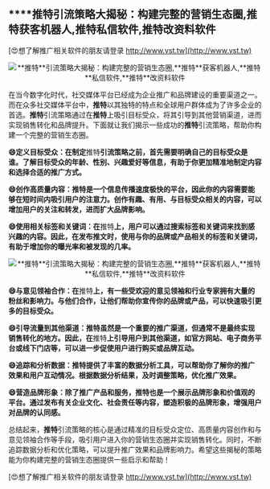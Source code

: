 ## ****推特**引流策略大揭秘：构建完整的营销生态圈,**推特**获客机器人,**推特**私信软件,**推特**改资料软件**

[😍想了解推广相关软件的朋友请登录 http://www.vst.tw](http://www.vst.tw)

 <center><img src="https://vst.tw/MP4/tuiguang/png/8.png" alt="**推特**引流策略大揭秘：构建完整的营销生态圈,**推特**获客机器人,**推特**私信软件,**推特**改资料软件"></center>

在当今数字化时代，社交媒体平台已经成为企业推广和品牌建设的重要渠道之一。而在众多社交媒体平台中，**推特**以其独特的特点和全球用户群体成为了许多企业的首选。**推特**引流策略通过在**推特**上吸引目标受众，将其引导到其他营销渠道，进而实现销售转化和品牌提升。下面就让我们揭示一些成功的**推特**引流策略，帮助你构建一个完整的营销生态圈。

**😄定义目标受众：在制定**推特**引流策略之前，首先需要明确自己的目标受众是谁。了解目标受众的年龄、性别、兴趣爱好等信息，有助于你更加精准地制定内容和选择合适的推广方式。**

**😄创作高质量内容：**推特**是一个信息传播速度极快的平台，因此你的内容需要能够在短时间内吸引用户的注意力。创作有趣、有用、与目标受众相关的内容，可以增加用户的关注和转发，进而扩大品牌影响。**

**😄使用相关标签和关键词：在**推特**上，用户可以通过搜索标签和关键词来找到感兴趣的内容。因此，在发布推文时，使用与你的品牌或产品相关的标签和关键词，有助于增加你的曝光率和被发现的几率。**

 <center><img src="https://vst.tw/MP4/tuiguang/png/8.png" alt="**推特**引流策略大揭秘：构建完整的营销生态圈,**推特**获客机器人,**推特**私信软件,**推特**改资料软件"></center>

**😄与意见领袖合作：在**推特**上，有一些受欢迎的意见领袖和行业专家拥有大量的粉丝和影响力。与他们合作，让他们帮助你宣传你的品牌或产品，可以快速吸引更多的目标受众。**

**😄引导流量到其他渠道：**推特**虽然是一个重要的推广渠道，但通常不是最终实现销售转化的地方。因此，在**推特**上引导用户到其他渠道，如官方网站、电子商务平台或线下门店等，可以进一步促使用户进行购买或品牌互动。**

**😄追踪和分析数据：**推特**提供了丰富的数据分析工具，可以帮助你了解你的推广效果和用户互动情况。根据数据分析结果，及时调整策略，优化推广效果。**

**😄营造品牌形象：除了推广产品和服务，**推特**也是一个展示品牌形象和价值观的平台。通过发布有关企业文化、社会责任等内容，塑造积极的品牌形象，增强用户对品牌的认同感。**

总结起来，**推特**引流策略的核心是通过精准的目标受众定位、高质量内容创作和与意见领袖合作等手段，吸引用户进入你的营销生态圈并实现销售转化。同时，不断追踪数据分析和优化策略，可以提升推广效果和品牌影响力。希望这些揭秘的策略能为你构建完整的营销生态圈提供一些启示和帮助！

[😍想了解推广相关软件的朋友请登录 http://www.vst.tw](http://www.vst.tw)



